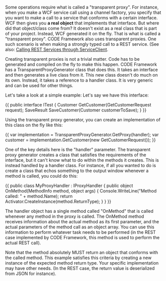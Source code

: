 Some operations require what is called a "transparent proxy". For instance, when you make a WCF service call using a channel factory, you specify that you want to make a call to a service that conforms with a certain interface. WCF then gives you **a real object** that implements that interface. But where did that object/class come from? It doesn't exist as a real class that is part of your project. Instead, WCF generated it on the fly. That is what is called a "transparent proxy". CODE Framework also uses transparent proxies. One such scenario is when making a strongly typed call to a REST service. (See also: [Calling REST Services through ServiceClient](Calling-REST-Services-through-ServiceClient).

Creating transparent proxies is not a trivial matter. Code has to be generated and compiled on the fly to make this happen. CODE Framework has a TransparentProxyGenerator class that does this. It takes an interface and then generates a live class from it. This new class doesn't do much on its own. Instead, it takes a reference to a handler class. It is very generic and can be used for other things.

Let's take a look at a simple example: Let's say we have this interface:

{{
public interface ITest
{
    Customer GetCustomer(GetCustomerRequest request);
    SaveResult SaveCustomer(Customer customerToSave);
}
}}

Using the transparent proxy generator, you can create an implementation of this class on the fly like this:

{{
var implementation = TransparentProxyGenerator.GetProxy<ITest>(handler);
var customer = implementation.GetCustomer(new GetCustomerRequest());
}}

One of the key details here is the "handler" parameter. The transparent proxy generator creates a class that satisfies the requirements of the interface, but it can't know what to do within the methods it creates. This is instead handled by a handler class. For instance, if all you wanted to do is create a class that echos something to the output window whenever a method is called, you could do this:

{{
public class MyProxyHandler : IProxyHandler
{
    public object OnMethod(MethodInfo method, object[]() args)
    {
        Console.WriteLine("Method called: " + method.Name);
        return Activator.CreateInstance(method.ReturnType);
    }
}
}}

The handler object has a single method called "OnMethod" that is called whenever any method in the proxy is called. The OnMethod method receives information about the actual method as its first parameter, and the actual parameters of the method call as an object array. You can use this information to perform whatever task needs to be performed (in the REST case implemented by CODE Framework, this method is used to perform the actual REST call). 

Note that the method absolutely MUST return an object that conforms with the called method. This example satisfies this criteria by creating a new instance of the expected method return type. Your specific implementation may have other needs. (In the REST case, the return value is deserialized from JSON for instance).